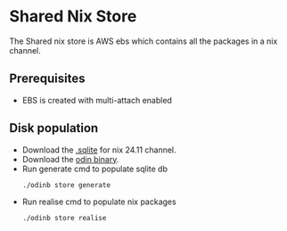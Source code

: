 # Shared Nix Store
The Shared nix store is AWS ebs which contains all the packages in a nix channel.

## Prerequisites
- EBS is created with multi-attach enabled

## Disk population  
- Download the [.sqlite](https://valnix-stage-bucket.s3.amazonaws.com/rippkgs-24.11.sqlite) for nix 24.11 channel.
- Download the [odin binary](https://valnix-stage-bucket.s3.amazonaws.com/odinb).
- Run generate cmd to populate sqlite db
  ```
  ./odinb store generate
  ```
- Run realise cmd to populate nix packages
  ```
  ./odinb store realise
  ```

